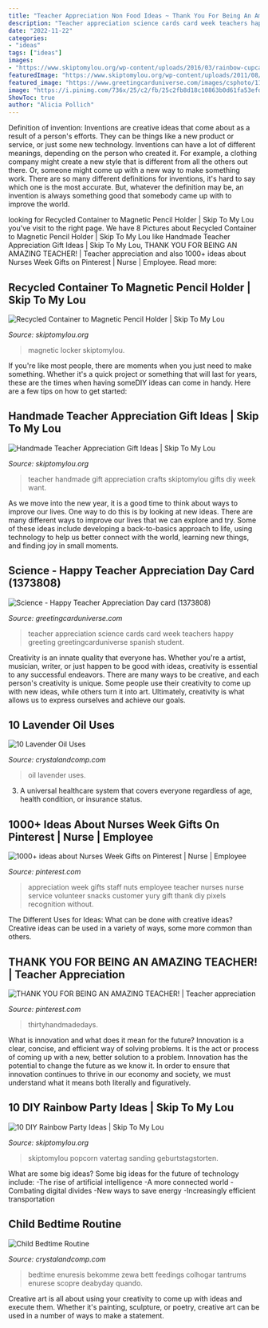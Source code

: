 ```yaml
---
title: "Teacher Appreciation Non Food Ideas ~ Thank You For Being An Amazing Teacher!"
description: "Teacher appreciation science cards card week teachers happy greeting greetingcarduniverse spanish student"
date: "2022-11-22"
categories:
- "ideas"
tags: ["ideas"]
images:
- "https://www.skiptomylou.org/wp-content/uploads/2016/03/rainbow-cupcakes.jpg"
featuredImage: "https://www.skiptomylou.org/wp-content/uploads/2011/08/magnetic-pencil-holders-1.jpg"
featured_image: "https://www.greetingcarduniverse.com/images/csphoto/1107/00/00/14/59/14/1373808-1_3d.jpg"
image: "https://i.pinimg.com/736x/25/c2/fb/25c2fb8d18c10863b0d61fa53efd53bb.jpg"
ShowToc: true
author: "Alicia Pollich"
---
```



Definition of invention:
Inventions are creative ideas that come about as a result of a person's efforts. They can be things like a new product or service, or just some new technology. Inventions can have a lot of different meanings, depending on the person who created it. For example, a clothing company might create a new style that is different from all the others out there. Or, someone might come up with a new way to make something work. There are so many different definitions for inventions, it's hard to say which one is the most accurate. But, whatever the definition may be, an invention is always something good that somebody came up with to improve the world.

	

		
looking for Recycled Container to Magnetic Pencil Holder | Skip To My Lou you've visit to the right page. We have 8 Pictures about Recycled Container to Magnetic Pencil Holder | Skip To My Lou like Handmade Teacher Appreciation Gift Ideas | Skip To My Lou, THANK YOU FOR BEING AN AMAZING TEACHER! | Teacher appreciation and also 1000+ ideas about Nurses Week Gifts on Pinterest | Nurse | Employee. Read more:
		
    
## Recycled Container To Magnetic Pencil Holder | Skip To My Lou

<img loading=lazy src="https://www.skiptomylou.org/wp-content/uploads/2011/08/magnetic-pencil-holders-1.jpg" onerror="this.onerror=null;this.src='https://tse1.mm.bing.net/th?id=OIP.4UAIsGjRaNZIiaZUAdEuSQHaJd&amp;pid=15.1';" alt="Recycled Container to Magnetic Pencil Holder | Skip To My Lou">

_Source: skiptomylou.org_

>magnetic locker skiptomylou. 

	

If you're like most people, there are moments when you just need to make something. Whether it's a quick project or something that will last for years, these are the times when having someDIY ideas can come in handy. Here are a few tips on how to get started:

    
## Handmade Teacher Appreciation Gift Ideas | Skip To My Lou

<img loading=lazy src="http://www.skiptomylou.org/wp-content/uploads/2014/04/handmade-teacher-ideas-1.jpg" onerror="this.onerror=null;this.src='https://tse3.mm.bing.net/th?id=OIP.zuOoaYburoffQ9fGBc1u1gHaKl&amp;pid=15.1';" alt="Handmade Teacher Appreciation Gift Ideas | Skip To My Lou">

_Source: skiptomylou.org_

>teacher handmade gift appreciation crafts skiptomylou gifts diy week want. 

	

As we move into the new year, it is a good time to think about ways to improve our lives. One way to do this is by looking at new ideas. There are many different ways to improve our lives that we can explore and try. Some of these ideas include developing a back-to-basics approach to life, using technology to help us better connect with the world, learning new things, and finding joy in small moments.

    
## Science - Happy Teacher Appreciation Day Card (1373808)

<img loading=lazy src="https://www.greetingcarduniverse.com/images/csphoto/1107/00/00/14/59/14/1373808-1_3d.jpg" onerror="this.onerror=null;this.src='https://tse1.mm.bing.net/th?id=OIP.mxEFvtCvBwtZBFN2UP1ZXAHaGw&amp;pid=15.1';" alt="Science - Happy Teacher Appreciation Day card (1373808)">

_Source: greetingcarduniverse.com_

>teacher appreciation science cards card week teachers happy greeting greetingcarduniverse spanish student. 

	

Creativity is an innate quality that everyone has. Whether you're a artist, musician, writer, or just happen to be good with ideas, creativity is essential to any successful endeavors. There are many ways to be creative, and each person's creativity is unique. Some people use their creativity to come up with new ideas, while others turn it into art. Ultimately, creativity is what allows us to express ourselves and achieve our goals.

    
## 10 Lavender Oil Uses

<img loading=lazy src="http://crystalandcomp.com/wp-content/uploads/2014/05/Dollarphotoclub_44783015.jpg" onerror="this.onerror=null;this.src='https://tse1.mm.bing.net/th?id=OIP.HBJYFrK5y9uiSjPGBetbrAHaE7&amp;pid=15.1';" alt="10 Lavender Oil Uses">

_Source: crystalandcomp.com_

>oil lavender uses. 

	

3. A universal healthcare system that covers everyone regardless of age, health condition, or insurance status.

    
## 1000+ Ideas About Nurses Week Gifts On Pinterest | Nurse | Employee

<img loading=lazy src="https://i.pinimg.com/736x/14/d1/89/14d189eabe97bf57fe5ff5d1e867d910--nurses-week-gifts-staff-gifts.jpg" onerror="this.onerror=null;this.src='https://tse1.mm.bing.net/th?id=OIP.9okNUpsp5_uubeKYB0T_NAHaJ3&amp;pid=15.1';" alt="1000+ ideas about Nurses Week Gifts on Pinterest | Nurse | Employee">

_Source: pinterest.com_

>appreciation week gifts staff nuts employee teacher nurses nurse service volunteer snacks customer yury gift thank diy pixels recognition without. 

	

The Different Uses for Ideas: What can be done with creative ideas?
Creative ideas can be used in a variety of ways, some more common than others.

    
## THANK YOU FOR BEING AN AMAZING TEACHER! | Teacher Appreciation

<img loading=lazy src="https://i.pinimg.com/736x/25/c2/fb/25c2fb8d18c10863b0d61fa53efd53bb.jpg" onerror="this.onerror=null;this.src='https://tse3.mm.bing.net/th?id=OIP.YnEOA8x8kejInX3dwd3BigHaKd&amp;pid=15.1';" alt="THANK YOU FOR BEING AN AMAZING TEACHER! | Teacher appreciation">

_Source: pinterest.com_

>thirtyhandmadedays. 

	

What is innovation and what does it mean for the future?
Innovation is a clear, concise, and efficient way of solving problems. It is the act or process of coming up with a new, better solution to a problem. Innovation has the potential to change the future as we know it. In order to ensure that innovation continues to thrive in our economy and society, we must understand what it means both literally and figuratively.

    
## 10 DIY Rainbow Party Ideas | Skip To My Lou

<img loading=lazy src="https://www.skiptomylou.org/wp-content/uploads/2016/03/rainbow-cupcakes.jpg" onerror="this.onerror=null;this.src='https://tse1.mm.bing.net/th?id=OIP.SiaqxtmTFWx0nezvPjlxrAHaKs&amp;pid=15.1';" alt="10 DIY Rainbow Party Ideas | Skip To My Lou">

_Source: skiptomylou.org_

>skiptomylou popcorn vatertag sanding geburtstagstorten. 

	

What are some big ideas?
Some big ideas for the future of technology include: 
-The rise of artificial intelligence 
-A more connected world 
-Combating digital divides 
-New ways to save energy 
-Increasingly efficient transportation

    
## Child Bedtime Routine

<img loading=lazy src="https://crystalandcomp.com/wp-content/uploads/2015/05/Dollarphotoclub_62747334.jpg" onerror="this.onerror=null;this.src='https://tse4.mm.bing.net/th?id=OIP.oS-X16zjox2dyRV6txxJTwHaE8&amp;pid=15.1';" alt="Child Bedtime Routine">

_Source: crystalandcomp.com_

>bedtime enuresis bekomme zewa bett feedings colhogar tantrums enurese scopre deabyday quando. 

	

Creative art is all about using your creativity to come up with ideas and execute them. Whether it's painting, sculpture, or poetry, creative art can be used in a number of ways to make a statement.

